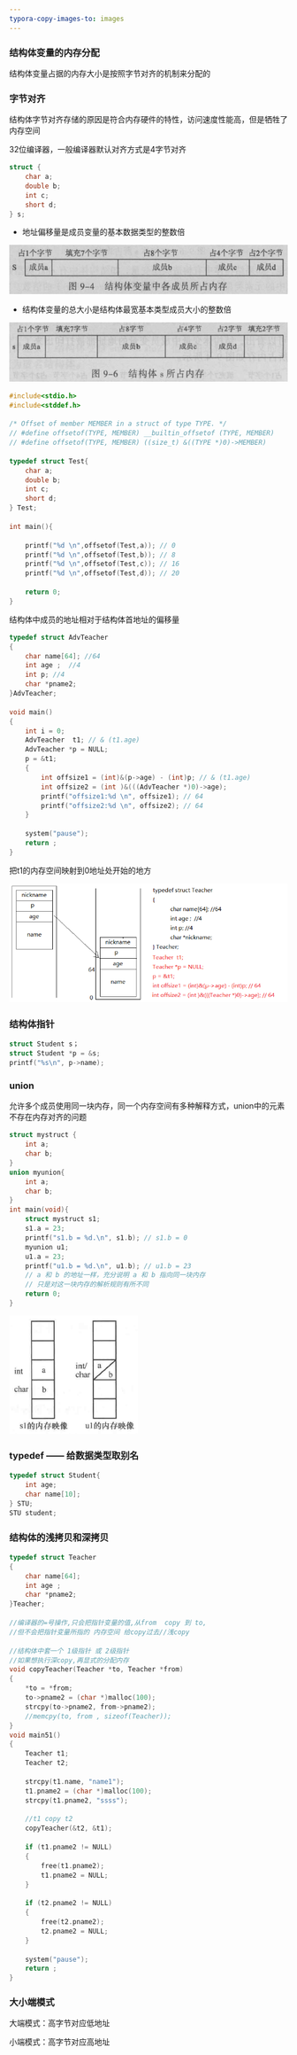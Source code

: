 ```yaml
---
typora-copy-images-to: images
---
```


### 结构体变量的内存分配

结构体变量占据的内存大小是按照字节对齐的机制来分配的

### 字节对齐

结构体字节对齐存储的原因是符合内存硬件的特性，访问速度性能高，但是牺牲了内存空间

32位编译器，一般编译器默认对齐方式是4字节对齐

```c
struct {
	char a;
	double b;
	int c;
	short d;
} s;
```

- 地址偏移量是成员变量的基本数据类型的整数倍

![1499570642569](images/1499570642569.png)

- 结构体变量的总大小是结构体最宽基本类型成员大小的整数倍

![1499570995879](images/1499570995879.png)

```c
#include<stdio.h>
#include<stddef.h>

/* Offset of member MEMBER in a struct of type TYPE. */
// #define offsetof(TYPE, MEMBER) __builtin_offsetof (TYPE, MEMBER)
// #define offsetof(TYPE, MEMBER) ((size_t) &((TYPE *)0)->MEMBER)

typedef struct Test{
	char a;
	double b;
	int c;
	short d;
} Test;

int main(){
	
	printf("%d \n",offsetof(Test,a)); // 0
	printf("%d \n",offsetof(Test,b)); // 8
	printf("%d \n",offsetof(Test,c)); // 16
	printf("%d \n",offsetof(Test,d)); // 20
	
	return 0;
}
```

结构体中成员的地址相对于结构体首地址的偏移量

```c
typedef struct AdvTeacher
{
	char name[64]; //64
	int age ;  //4
	int p; //4
	char *pname2;
}AdvTeacher;

void main()
{
	int i = 0;
	AdvTeacher  t1; // & (t1.age)
	AdvTeacher *p = NULL;
	p = &t1;
	{
		int offsize1 = (int)&(p->age) - (int)p; // & (t1.age)
		int offsize2 = (int )&(((AdvTeacher *)0)->age); 
		printf("offsize1:%d \n", offsize1); // 64
		printf("offsize2:%d \n", offsize2); // 64
	}

	system("pause");
	return ;
}
```

把t1的内存空间映射到0地址处开始的地方

![1499870994236](images/1499870994236.png)

### 结构体指针

```c
struct Student s；
struct Student *p = &s;
printf("%s\n", p->name);
```

### union

允许多个成员使用同一块内存，同一个内存空间有多种解释方式，union中的元素不存在内存对齐的问题

```c
struct mystruct {
  	int a;
  	char b;
}
union myunion{
  	int a;
  	char b;
}
int main(void){
  	struct mystruct s1;
  	s1.a = 23;
  	printf("s1.b = %d.\n", s1.b); // s1.b = 0
  	myunion u1;
  	u1.a = 23;
  	printf("u1.b = %d.\n", u1.b); // u1.b = 23
  	// a 和 b 的地址一样，充分说明 a 和 b 指向同一块内存
  	// 只是对这一块内存的解析规则有所不同
  	return 0;
}
```

![1499762916935](images/1499762916935.png)

### typedef —— 给数据类型取别名 

```c
typedef struct Student{
  	int age;
  	char name[10];
} STU;
STU student;
```
### 结构体的浅拷贝和深拷贝

```c
typedef struct Teacher
{
	char name[64];
	int age ;
	char *pname2;
}Teacher;

//编译器的=号操作,只会把指针变量的值,从from  copy 到 to, 
//但不会把指针变量所指的 内存空间 给copy过去//浅copy

//结构体中套一个 1级指针 或 2级指针 
//如果想执行深copy,再显式的分配内存
void copyTeacher(Teacher *to, Teacher *from)
{
	*to = *from;
	to->pname2 = (char *)malloc(100);
	strcpy(to->pname2, from->pname2);
	//memcpy(to, from , sizeof(Teacher));
}
void main51()
{
	Teacher t1;
	Teacher t2;

	strcpy(t1.name, "name1");
	t1.pname2 = (char *)malloc(100);
	strcpy(t1.pname2, "ssss");

	//t1 copy t2
	copyTeacher(&t2, &t1);

	if (t1.pname2 != NULL)
	{
		free(t1.pname2);
		t1.pname2 = NULL;
	}

	if (t2.pname2 != NULL)
	{
		free(t2.pname2);
		t2.pname2 = NULL;
	}

	system("pause");
	return ;
}
```
### 大小端模式

大端模式：高字节对应低地址

小端模式：高字节对应高地址